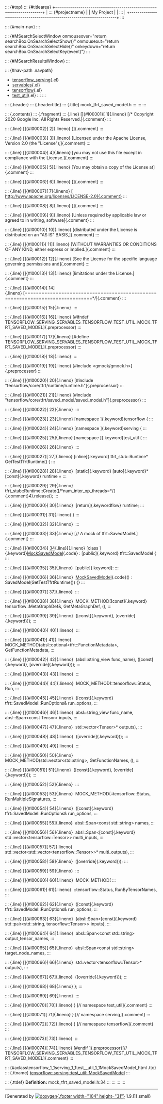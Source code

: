 ::: {#top}
::: {#titlearea}
+-----------------------------------------------------------------------+
| ::: {#projectname}                                                    |
| My Project                                                            |
| :::                                                                   |
+-----------------------------------------------------------------------+
:::

::: {#main-nav}
:::

::: {#MSearchSelectWindow onmouseover="return searchBox.OnSearchSelectShow()" onmouseout="return searchBox.OnSearchSelectHide()" onkeydown="return searchBox.OnSearchSelectKey(event)"}
:::

::: {#MSearchResultsWindow}
:::

::: {#nav-path .navpath}
-   [tensorflow\_serving](dir_bbc8937306723ff096d79d77f4a73363.html){.el}
-   [servables](dir_e240d895a087fc4ce46e8f4c52318018.html){.el}
-   [tensorflow](dir_143c99ffaf6c8b3b63b06c22e49d7998.html){.el}
-   [test\_util](dir_02e7f11df71bfe34e46d134dc12d183d.html){.el}
:::
:::

::: {.header}
::: {.headertitle}
::: {.title}
mock\_tfrt\_saved\_model.h
:::
:::
:::

::: {.contents}
::: {.fragment}
::: {.line}
[]{#l00001}[ 1]{.lineno} [/\* Copyright 2020 Google Inc. All Rights
Reserved.]{.comment}
:::

::: {.line}
[]{#l00002}[ 2]{.lineno} []{.comment}
:::

::: {.line}
[]{#l00003}[ 3]{.lineno} [Licensed under the Apache License, Version 2.0
(the \"License\");]{.comment}
:::

::: {.line}
[]{#l00004}[ 4]{.lineno} [you may not use this file except in compliance
with the License.]{.comment}
:::

::: {.line}
[]{#l00005}[ 5]{.lineno} [You may obtain a copy of the License
at]{.comment}
:::

::: {.line}
[]{#l00006}[ 6]{.lineno} []{.comment}
:::

::: {.line}
[]{#l00007}[ 7]{.lineno} [
http://www.apache.org/licenses/LICENSE-2.0]{.comment}
:::

::: {.line}
[]{#l00008}[ 8]{.lineno} []{.comment}
:::

::: {.line}
[]{#l00009}[ 9]{.lineno} [Unless required by applicable law or agreed to
in writing, software]{.comment}
:::

::: {.line}
[]{#l00010}[ 10]{.lineno} [distributed under the License is distributed
on an \"AS IS\" BASIS,]{.comment}
:::

::: {.line}
[]{#l00011}[ 11]{.lineno} [WITHOUT WARRANTIES OR CONDITIONS OF ANY KIND,
either express or implied.]{.comment}
:::

::: {.line}
[]{#l00012}[ 12]{.lineno} [See the License for the specific language
governing permissions and]{.comment}
:::

::: {.line}
[]{#l00013}[ 13]{.lineno} [limitations under the License.]{.comment}
:::

::: {.line}
[]{#l00014}[
14]{.lineno} [==============================================================================\*/]{.comment}
:::

::: {.line}
[]{#l00015}[ 15]{.lineno} 
:::

::: {.line}
[]{#l00016}[ 16]{.lineno} [\#ifndef
TENSORFLOW\_SERVING\_SERVABLES\_TENSORFLOW\_TEST\_UTIL\_MOCK\_TFRT\_SAVED\_MODEL]{.preprocessor}
:::

::: {.line}
[]{#l00017}[ 17]{.lineno} [\#define
TENSORFLOW\_SERVING\_SERVABLES\_TENSORFLOW\_TEST\_UTIL\_MOCK\_TFRT\_SAVED\_MODEL]{.preprocessor}
:::

::: {.line}
[]{#l00018}[ 18]{.lineno} 
:::

::: {.line}
[]{#l00019}[ 19]{.lineno} [\#include \<gmock/gmock.h\>]{.preprocessor}
:::

::: {.line}
[]{#l00020}[ 20]{.lineno} [\#include
\"tensorflow/core/tfrt/runtime/runtime.h\"]{.preprocessor}
:::

::: {.line}
[]{#l00021}[ 21]{.lineno} [\#include
\"tensorflow/core/tfrt/saved\_model/saved\_model.h\"]{.preprocessor}
:::

::: {.line}
[]{#l00022}[ 22]{.lineno} 
:::

::: {.line}
[]{#l00023}[ 23]{.lineno} [namespace ]{.keyword}tensorflow {
:::

::: {.line}
[]{#l00024}[ 24]{.lineno} [namespace ]{.keyword}serving {
:::

::: {.line}
[]{#l00025}[ 25]{.lineno} [namespace ]{.keyword}test\_util {
:::

::: {.line}
[]{#l00026}[ 26]{.lineno} 
:::

::: {.line}
[]{#l00027}[ 27]{.lineno} [inline]{.keyword} tfrt\_stub::Runtime\*
GetTestTfrtRuntime() {
:::

::: {.line}
[]{#l00028}[ 28]{.lineno}  [static]{.keyword} [auto]{.keyword}\*
[const]{.keyword} runtime =
:::

::: {.line}
[]{#l00029}[ 29]{.lineno} 
tfrt\_stub::Runtime::Create([/\*num\_inter\_op\_threads=\*/]{.comment}4).release();
:::

::: {.line}
[]{#l00030}[ 30]{.lineno}  [return]{.keywordflow} runtime;
:::

::: {.line}
[]{#l00031}[ 31]{.lineno} }
:::

::: {.line}
[]{#l00032}[ 32]{.lineno} 
:::

::: {.line}
[]{#l00033}[ 33]{.lineno} [// A mock of tfrt::SavedModel.]{.comment}
:::

::: {.line}
[]{#l00034}[
[34](classtensorflow_1_1serving_1_1test__util_1_1MockSavedModel.html){.line}]{.lineno} [class
]{.keyword}[MockSavedModel](classtensorflow_1_1serving_1_1test__util_1_1MockSavedModel.html){.code}
: [public]{.keyword} tfrt::SavedModel {
:::

::: {.line}
[]{#l00035}[ 35]{.lineno}  [public]{.keyword}:
:::

::: {.line}
[]{#l00036}[ 36]{.lineno} 
[MockSavedModel](classtensorflow_1_1serving_1_1test__util_1_1MockSavedModel.html){.code}()
: SavedModel(GetTestTfrtRuntime()) {}
:::

::: {.line}
[]{#l00037}[ 37]{.lineno} 
:::

::: {.line}
[]{#l00038}[ 38]{.lineno}  MOCK\_METHOD([const]{.keyword}
tensorflow::MetaGraphDef&, GetMetaGraphDef, (),
:::

::: {.line}
[]{#l00039}[ 39]{.lineno}  ([const]{.keyword}, [override]{.keyword}));
:::

::: {.line}
[]{#l00040}[ 40]{.lineno} 
:::

::: {.line}
[]{#l00041}[ 41]{.lineno} 
MOCK\_METHOD(absl::optional\<tfrt::FunctionMetadata\>,
GetFunctionMetadata,
:::

::: {.line}
[]{#l00042}[ 42]{.lineno}  (absl::string\_view func\_name),
([const]{.keyword}, [override]{.keyword}));
:::

::: {.line}
[]{#l00043}[ 43]{.lineno} 
:::

::: {.line}
[]{#l00044}[ 44]{.lineno}  MOCK\_METHOD(::tensorflow::Status, Run,
:::

::: {.line}
[]{#l00045}[ 45]{.lineno}  ([const]{.keyword}
tfrt::SavedModel::RunOptions& run\_options,
:::

::: {.line}
[]{#l00046}[ 46]{.lineno}  absl::string\_view func\_name,
absl::Span\<const Tensor\> inputs,
:::

::: {.line}
[]{#l00047}[ 47]{.lineno}  std::vector\<Tensor\>\* outputs),
:::

::: {.line}
[]{#l00048}[ 48]{.lineno}  ([override]{.keyword}));
:::

::: {.line}
[]{#l00049}[ 49]{.lineno} 
:::

::: {.line}
[]{#l00050}[ 50]{.lineno}  MOCK\_METHOD(std::vector\<std::string\>,
GetFunctionNames, (),
:::

::: {.line}
[]{#l00051}[ 51]{.lineno}  ([const]{.keyword}, [override]{.keyword}));
:::

::: {.line}
[]{#l00052}[ 52]{.lineno} 
:::

::: {.line}
[]{#l00053}[ 53]{.lineno}  MOCK\_METHOD(::tensorflow::Status,
RunMultipleSignatures,
:::

::: {.line}
[]{#l00054}[ 54]{.lineno}  ([const]{.keyword}
tfrt::SavedModel::RunOptions& run\_options,
:::

::: {.line}
[]{#l00055}[ 55]{.lineno}  absl::Span\<const std::string\> names,
:::

::: {.line}
[]{#l00056}[ 56]{.lineno}  absl::Span\<[const]{.keyword}
std::vector\<tensorflow::Tensor\>\> multi\_inputs,
:::

::: {.line}
[]{#l00057}[ 57]{.lineno} 
std::vector\<std::vector\<tensorflow::Tensor\>\>\* multi\_outputs),
:::

::: {.line}
[]{#l00058}[ 58]{.lineno}  ([override]{.keyword}));
:::

::: {.line}
[]{#l00059}[ 59]{.lineno} 
:::

::: {.line}
[]{#l00060}[ 60]{.lineno}  MOCK\_METHOD(
:::

::: {.line}
[]{#l00061}[ 61]{.lineno}  ::tensorflow::Status, RunByTensorNames,
:::

::: {.line}
[]{#l00062}[ 62]{.lineno}  ([const]{.keyword}
tfrt::SavedModel::RunOptions& run\_options,
:::

::: {.line}
[]{#l00063}[ 63]{.lineno}  (absl::Span\<[const]{.keyword}
std::pair\<std::string, tensorflow::Tensor\>\> inputs),
:::

::: {.line}
[]{#l00064}[ 64]{.lineno}  absl::Span\<const std::string\>
output\_tensor\_names,
:::

::: {.line}
[]{#l00065}[ 65]{.lineno}  absl::Span\<const std::string\>
target\_node\_names,
:::

::: {.line}
[]{#l00066}[ 66]{.lineno}  std::vector\<tensorflow::Tensor\>\* outputs),
:::

::: {.line}
[]{#l00067}[ 67]{.lineno}  ([override]{.keyword}));
:::

::: {.line}
[]{#l00068}[ 68]{.lineno} };
:::

::: {.line}
[]{#l00069}[ 69]{.lineno} 
:::

::: {.line}
[]{#l00070}[ 70]{.lineno} } [// namespace test\_util]{.comment}
:::

::: {.line}
[]{#l00071}[ 71]{.lineno} } [// namespace serving]{.comment}
:::

::: {.line}
[]{#l00072}[ 72]{.lineno} } [// namespace tensorflow]{.comment}
:::

::: {.line}
[]{#l00073}[ 73]{.lineno} 
:::

::: {.line}
[]{#l00074}[ 74]{.lineno} [\#endif ]{.preprocessor}[//
TENSORFLOW\_SERVING\_SERVABLES\_TENSORFLOW\_TEST\_UTIL\_MOCK\_TFRT\_SAVED\_MODEL]{.comment}
:::

::: {#aclasstensorflow_1_1serving_1_1test__util_1_1MockSavedModel_html .ttc}
::: {.ttname}
[tensorflow::serving::test\_util::MockSavedModel](classtensorflow_1_1serving_1_1test__util_1_1MockSavedModel.html)
:::

::: {.ttdef}
**Definition:** mock\_tfrt\_saved\_model.h:34
:::
:::
:::
:::

------------------------------------------------------------------------

[Generated by [![doxygen](doxygen.svg){.footer width="104"
height="31"}](https://www.doxygen.org/index.html) 1.9.1]{.small}
